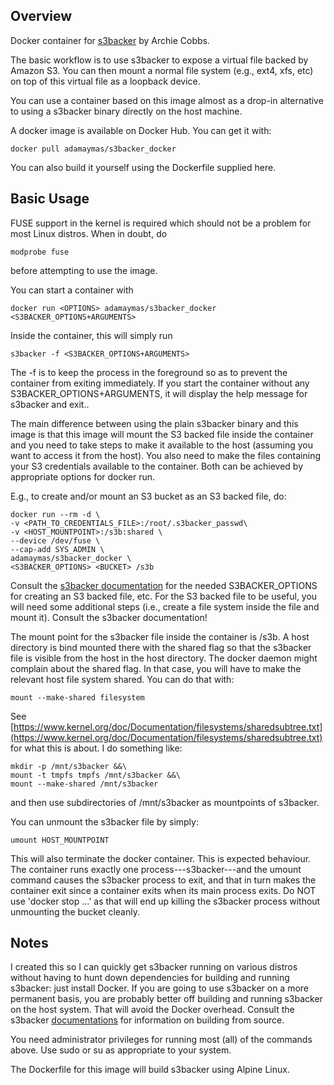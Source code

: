 ## Overview

Docker container for [s3backer](https://github.com/archiecobbs/s3backer) by
Archie Cobbs. 

The basic workflow is to use s3backer to expose a virtual file backed by Amazon
S3. You can then mount a normal file system (e.g., ext4, xfs, etc) on top of
this virtual file as a loopback device.


You can use a container based on this image almost as a drop-in alternative to
using a s3backer binary directly on the host machine. 

A docker image is available on Docker Hub. You can get it with:

	docker pull adamaymas/s3backer_docker

You can also build it yourself using the Dockerfile supplied here.

## Basic Usage

FUSE support in the kernel is required which should not be a problem for most Linux distros.
When in doubt, do

	modprobe fuse

before attempting to use the image.

You can start a container with

	docker run <OPTIONS> adamaymas/s3backer_docker <S3BACKER_OPTIONS+ARGUMENTS>

Inside the container, this will simply run 

	s3backer -f <S3BACKER_OPTIONS+ARGUMENTS>

The -f is to keep the process in the foreground so as to prevent the container from
exiting immediately. If you start the container without any S3BACKER_OPTIONS+ARGUMENTS, it will
display the help message for s3backer and exit..

The main difference between using the plain s3backer binary and this image is
that this image will mount the S3 backed file inside the container and you need
to take steps to make it available to the host (assuming you want to access it
from the host). You also need to make the files containing your S3 credentials
available to the container. Both can be achieved by appropriate options for
docker run.  


E.g., to create and/or mount an S3 bucket as an S3 backed file, do:

	docker run --rm -d \
	-v <PATH_TO_CREDENTIALS_FILE>:/root/.s3backer_passwd\
	-v <HOST_MOUNTPOINT>:/s3b:shared \
	--device /dev/fuse \
	--cap-add SYS_ADMIN \
	adamaymas/s3backer_docker \
	<S3BACKER_OPTIONS> <BUCKET> /s3b



Consult the [s3backer
documentation](https://github.com/archiecobbs/s3backer/wiki)  for the needed
S3BACKER_OPTIONS for creating an S3 backed file, etc. For the S3 backed file to
be useful, you will need some additional steps (i.e., create a file system
inside the file and mount it). Consult the s3backer
documentation!

The mount point for the s3backer file inside the container is /s3b.  A host
directory is bind mounted there with the shared flag so that the s3backer file
is visible from the host in the host directory.  The docker daemon might
complain about the shared flag.  In that case, you will have to make the
relevant host file system shared. You can do that with:

	mount --make-shared filesystem

See [https://www.kernel.org/doc/Documentation/filesystems/sharedsubtree.txt](https://www.kernel.org/doc/Documentation/filesystems/sharedsubtree.txt) for what this is about. I do something like:

	mkdir -p /mnt/s3backer &&\
	mount -t tmpfs tmpfs /mnt/s3backer &&\
	mount --make-shared /mnt/s3backer

and then use subdirectories of /mnt/s3backer as mountpoints of s3backer. 

You can unmount the s3backer file by simply:

	umount HOST_MOUNTPOINT

This will also terminate the docker container. This is expected behaviour. The
container runs exactly one process---s3backer---and the umount command causes
the s3backer process to exit, and that in turn makes the container exit since a
container exits when its main process exits. Do NOT use 'docker stop ...' as
that will end up killing the s3backer process without unmounting the bucket cleanly.


## Notes

I created this so I can quickly get s3backer running on various distros without
having to hunt down dependencies for building and running s3backer: just
install Docker. If you are going to use s3backer on a more permanent basis, you
are probably better off building and running s3backer on the host system.
That will avoid the Docker overhead. Consult the s3backer [documentations](https://github.com/archiecobbs/s3backer/wiki/Build-and-Install) for information on building from source.

You need administrator privileges for running most (all) of the commands above. Use sudo or su as appropriate to your system.

The Dockerfile for this image will build s3backer using Alpine Linux.




